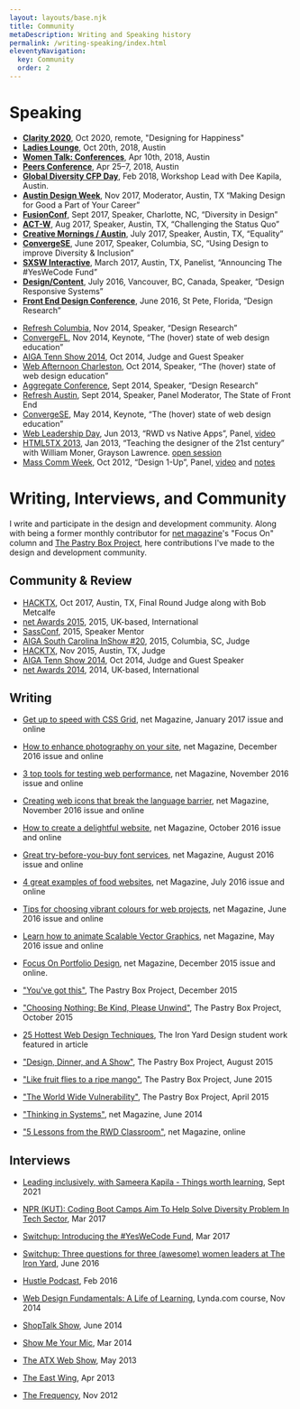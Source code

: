 ```yaml
---
layout: layouts/base.njk
title: Community
metaDescription: Writing and Speaking history
permalink: /writing-speaking/index.html
eleventyNavigation:
  key: Community
  order: 2
---
```



# Speaking

- **[Clarity 2020](https://youtu.be/hcqed7cIhj4)**, Oct 2020, remote, "Designing for Happiness"
- **[Ladies Lounge](https://generalassemb.ly/education/ladies-lounge-kickass-women-slaying-the-creative-world)**, Oct 20th, 2018, Austin
- **[Women Talk: Conferences](https://www.eventbrite.com/e/women-talk-conferences-austin-tickets-44351675054)**, Apr 10th, 2018, Austin
- **[Peers Conference](http://www.peersconf.com/)**, Apr 25–7, 2018, Austin
- **[Global Diversity CFP Day](https://www.eventbrite.com/e/global-diversity-cfp-day-tickets-42210751494#)**, Feb 2018, Workshop Lead with Dee Kapila, Austin.
- **[Austin Design Week](https://austindesignweek.org/schedule/making-design-for-good-a-part-of-your-career)**, Nov 2017, Moderator, Austin, TX “Making Design for Good a Part of Your Career”
- **[FusionConf](http://fusionconf.io/)**, Sept 2017, Speaker, Charlotte, NC, “Diversity in Design”
- **[ACT-W](http://austin.act-w.org)**, Aug 2017, Speaker, Austin, TX, “Challenging the Status Quo”
- **[Creative Mornings / Austin](https://creativemornings.com/talks/sam-kapila/)**, July 2017, Speaker, Austin, TX, “Equality”
- **[ConvergeSE](http://austin.act-w.org)**, June 2017, Speaker, Columbia, SC, “Using Design to improve Diversity & Inclusion”
- **[SXSW Interactive](http://opportunityhub.co/2017hbcusxsw/)**, March 2017, Austin, TX, Panelist, “Announcing The #YesWeCode Fund”
- **[Design/Content](http://www.designcontentconf.com/)**, July 2016, Vancouver, BC, Canada, Speaker, “Design Responsive Systems”
-  **[Front End Design Conference](http://www.frontenddesignconference.com/)**, June 2016, St Pete, Florida, “Design Research”
*   [Refresh Columbia](https://www.eventbrite.com/e/refresh-columbia-november-2014-registration-14328658403), Nov 2014, Speaker, “Design Research”
*   [ConvergeFL](http://www.convergefl.com), Nov 2014, Keynote, “The (hover) state of web design education”
*   [AIGA Tenn Show 2014](http://www.tennshow2014.com), Oct 2014, Judge and Guest Speaker
*   [Web Afternoon Charleston](http://charleston.webafternoon.com/), Oct 2014, Speaker, “The (hover) state of web design education”
*   [Aggregate Conference](http://charleston.webafternoon.com/), Sept 2014, Speaker, “Design Research”
*   [Refresh Austin](https://www.facebook.com/events/284326435089364/?ref_dashboard_filter=past), Sept 2014, Speaker, Panel Moderator, The State of Front End
*   [ConvergeSE](http://www.convergese.com), May 2014, Keynote, “The (hover) state of web design education”
*   [Web Leadership Day](#), Jun 2013, “RWD vs Native Apps”, Panel, [video](http://www.youtube.com/watch?v=G6vl5vLz3bo&list=PLxtytQtmHMVMBfEPV71DOW9HMiYqInTF_)
*   [HTML5TX 2013](http://html5tx.com/pages/speakers), Jan 2013, “Teaching the designer of the 21st century” with William Moner, Grayson Lawrence. [open session](http://eventifier.co/event/html5tx/samkap)
*   [Mass Comm Week](http://www.txstatemcweek.com), Oct 2012, “Design 1-Up”, Panel, [video](http://www.ustream.tv/recorded/26581450) and [notes](http://www.samkapila.com/sharing/mcweek)


# Writing, Interviews, and Community

I write and participate in the design and development community. Along with being a former monthly contributor for [net magazine](http://www.creativebloq.com)'s "Focus On" column and [The Pastry Box Project](https://the-pastry-box-project.net/), here contributions I've made to the design and development community.

## Community & Review

-   [HACKTX](http://www.hacktx.com), Oct 2017, Austin, TX, Final Round Judge along with Bob Metcalfe
-   [net Awards 2015](http://thenetawards.com), 2015, UK-based, International
-   [SassConf](http://www.sassconf.com), 2015, Speaker Mentor
-   [AIGA South Carolina InShow #20](https://southcarolina.aiga.org/meet-the-inshow-20-judges/), 2015, Columbia, SC, Judge
-   [HACKTX](http://www.hacktx.com), Nov 2015, Austin, TX, Judge
-   [AIGA Tenn Show 2014](http://www.tennshow2014.com), Oct 2014, Judge and Guest Speaker
-   [net Awards 2014](http://thenetawards.com), 2014, UK-based, International

## Writing

-   [Get up to speed with CSS Grid](http://www.creativebloq.com/features/get-up-to-speed-with-css-grid), net Magazine, January 2017 issue and online

-   [How to enhance photography on your site](http://www.creativebloq.com/features/how-to-enhance-photography-on-your-website), net Magazine, December 2016 issue and online

-   [3 top tools for testing web performance](http://www.creativebloq.com/features/3-top-tools-for-testing-web-performance), net Magazine, November 2016 issue and online

-   [Creating web icons that break the language barrier](http://www.creativebloq.com/features/creating-web-icons-that-break-the-language-barrier), net Magazine, November 2016 issue and online

-   [How to create a delightful website](http://www.creativebloq.com/inspiration/how-to-create-a-delightful-website), net Magazine, October 2016 issue and online

-   [Great try-before-you-buy font services](http://www.creativebloq.com/features/4-great-try-before-you-buy-font-services), net Magazine, August 2016 issue and online

-   [4 great examples of food websites](http://www.creativebloq.com/web-design/4-great-examples-food-websites-71621257), net Magazine, July 2016 issue and online

-   [Tips for choosing vibrant colours for web projects](http://www.creativebloq.com/web-design/tips-choosing-vibrant-colours-web-projects-61620832), net Magazine, June 2016 issue and online

-   [Learn how to animate Scalable Vector Graphics](http://www.creativebloq.com/web-design/learn-how-animate-scalable-vector-graphics-51620196), net Magazine, May 2016 issue and online

-   [Focus On Portfolio Design](http://www.creativebloq.com/portfolios/how-make-cohesive-online-design-portfolio-111517909), net Magazine, December 2015 issue and online.

-   ["You've got this"](https://the-pastry-box-project.net/sameera-kapila/2015-december-10), The Pastry Box Project, December 2015

-   ["Choosing Nothing: Be Kind, Please Unwind"](https://the-pastry-box-project.net/sameera-kapila/2015-october-7), The Pastry Box Project, October 2015

-   [25 Hottest Web Design Techniques](http://www.creativebloq.com/netmag/25-hottest-web-design-techniques-81516153), The Iron Yard Design student work featured in article

-   ["Design, Dinner, and A Show"](https://the-pastry-box-project.net/sameera-kapila/2015-august-14), The Pastry Box Project, August 2015

-   ["Like fruit flies to a ripe mango"](https://the-pastry-box-project.net/sameera-kapila/2015-june-11), The Pastry Box Project, June 2015

-   ["The World Wide Vulnerability"](https://the-pastry-box-project.net/sameera-kapila/2015-april-15), The Pastry Box Project, April 2015

-   ["Thinking in Systems"](http://www.creativebloq.com/netmag/why-you-should-think-web-building-part-larger-system-71412395), net Magazine, June 2014

-   ["5 Lessons from the RWD Classroom"](http://www.creativebloq.com/netmag/5-lessons-responsive-web-design-classroom-7135527), net Magazine, online

## Interviews

- [Leading inclusively, with Sameera Kapila - Things worth learning](https://youtu.be/eiV6_3pZFc0), Sept 2021

-   [NPR (KUT): Coding Boot Camps Aim To Help Solve Diversity Problem In Tech Sector](http://kut.org/post/coding-boot-camps-aim-help-solve-diversity-problem-tech-sector), Mar 2017

-   [Switchup: Introducing the #YesWeCode Fund](https://www.switchup.org/blog/introducing-the-yeswecode-fund), Mar 2017

-   [Switchup: Three questions for three (awesome) women leaders at The Iron Yard](https://www.switchup.org/blog/three-questions-for-three-awesome-women-leaders-at-the-iron-yard), June 2016

-   [Hustle Podcast](http://funsize.co/hustle), Feb 2016

-   [Web Design Fundamentals: A Life of Learning](https://www.lynda.com/Web-Design-tutorials/Web-Design-Fundamentals/177837-2.html), Lynda.com course, Nov 2014

-   [ShopTalk Show](http://www.shoptalkshow.com/episodes/121-sam-kapila/), June 2014

-   [Show Me Your Mic](http://goodstuff.fm/smym/39), Mar 2014

-   [The ATX Web Show](http://atxwebshow.com/2013/05/16/64-with-sam-kapila/), May 2013

-   [The East Wing](http://5by5.tv/eastwing/52), Apr 2013

-   [The Frequency](http://5by5.tv/frequency/27), Nov 2012
